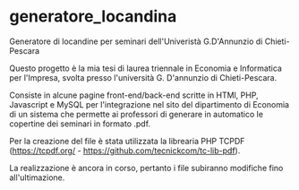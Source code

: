 # generatore_locandina
Generatore di locandine per seminari dell'Univeristà G.D'Annunzio di Chieti-Pescara

Questo progetto è la mia tesi di laurea triennale in Economia e Informatica per l'Impresa, 
svolta presso l'università G. D'annunzio di Chieti-Pescara.

Consiste in alcune pagine front-end/back-end scritte in HTMl, PHP, Javascript e MySQL per l'integrazione nel sito del dipartimento di Economia di un sistema che permette ai professori di generare in automatico le copertine dei seminari in formato .pdf.

Per la creazione del file è stata utilizzata la librearia PHP TCPDF (https://tcpdf.org/ - https://github.com/tecnickcom/tc-lib-pdf).

La realizzazione è ancora in corso, pertanto i file subiranno modifiche fino all'ultimazione.
